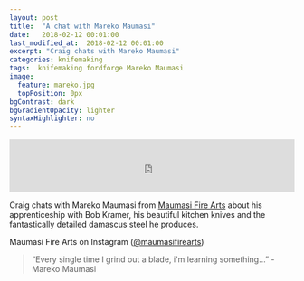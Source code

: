 ```yaml
---
layout: post
title:  "A chat with Mareko Maumasi"
date:   2018-02-12 00:01:00
last_modified_at:  2018-02-12 00:01:00
excerpt: "Craig chats with Mareko Maumasi"
categories: knifemaking
tags:  knifemaking fordforge Mareko Maumasi
image:
  feature: mareko.jpg
  topPosition: 0px
bgContrast: dark
bgGradientOpacity: lighter
syntaxHighlighter: no
---
```



<iframe frameborder='0' height='94px' scrolling='no' seamless src='https://simplecast.com/e/112343?style=medium-light' width='100%'></iframe>

Craig chats with Mareko Maumasi from <a href="https://www.maumasifirearts.com">Maumasi Fire Arts</a> about his apprenticeship with Bob Kramer, his beautiful kitchen knives and the fantastically detailed damascus steel he produces.

Maumasi Fire Arts on Instagram (<a href="https://www.instagram.com/maumasifirearts/">@maumasifirearts</a>)

 


<blockquote class="largeQuote">“Every single time I grind out a blade, i'm learning something...” - Mareko Maumasi</blockquote>




